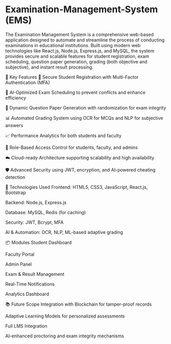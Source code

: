 # Examination-Management-System (EMS)
The Examination Management System is a comprehensive web-based application designed to automate and streamline the process of conducting examinations in educational institutions. Built using modern web technologies like React.js, Node.js, Express.js, and MySQL, the system provides secure and scalable features for student registration, exam scheduling, question paper generation, grading (both objective and subjective), and instant result processing.

🚀 Key Features
🔐 Secure Student Registration with Multi-Factor Authentication (MFA)

📅 AI-Optimized Exam Scheduling to prevent conflicts and enhance efficiency

📝 Dynamic Question Paper Generation with randomization for exam integrity

📊 Automated Grading System using OCR for MCQs and NLP for subjective answers

📈 Performance Analytics for both students and faculty

🔄 Role-Based Access Control for students, faculty, and admins

☁️ Cloud-ready Architecture supporting scalability and high availability

🛡️ Advanced Security using JWT, encryption, and AI-powered cheating detection

🧠 Technologies Used
Frontend: HTML5, CSS3, JavaScript, React.js, Bootstrap

Backend: Node.js, Express.js

Database: MySQL, Redis (for caching)

Security: JWT, Bcrypt, MFA

AI & Automation: OCR, NLP, ML-based adaptive grading

📦 Modules
Student Dashboard

Faculty Portal

Admin Panel

Exam & Result Management

Real-Time Notifications

Analytics Dashboard

📚 Future Scope
Integration with Blockchain for tamper-proof records

Adaptive Learning Models for personalized assessments

Full LMS Integration

AI-enhanced proctoring and exam integrity mechanisms
